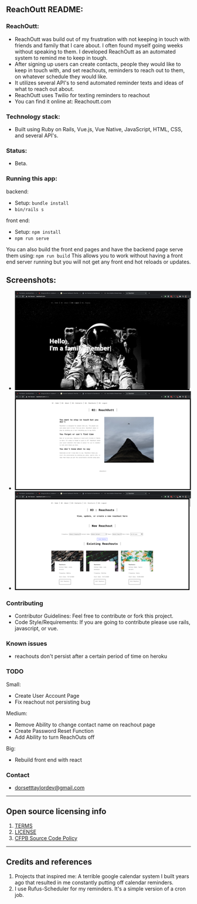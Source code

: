 ## ReachOutt README:

### ReachOutt:

- ReachOutt was build out of my frustration with not keeping in touch with friends and family that I care about. I often found myself going weeks without speaking to them. I developed ReachOutt as an automated system to remind me to keep in tough.
- After signing up users can create contacts, people they would like to keep in touch with, and set reachouts, reminders to reach out to them, on whatever schedule they would like.
- It utilizes several API's to send automated reminder texts and ideas of what to reach out about.
- ReachOutt uses Twilio for texting reminders to reachout
- You can find it online at: Reachoutt.com

### Technology stack:

- Built using Ruby on Rails, Vue.js, Vue Native, JavaScript, HTML, CSS, and several API's.

### Status:

- Beta.

### Running this app:

backend:

- Setup: `bundle install`
- `bin/rails s`

front end:

- Setup: `npm install`
- `npm run serve`

You can also build the front end pages and have the backend page serve them using: `npm run build`
This allows you to work without having a front end server running but you will not get any
front end hot reloads or updates.

## Screenshots:

- ![Home Page](/frontend/public/assets/images/ReachOutt_Home_screenshot.png 'Home Page')
- ![About Page](/frontend/public/assets/images/ReachOutt_About_screenshot.png 'About Page')
- ![Reachouts Page](/frontend/public/assets/images/ReachOutt_Reachout_screenshot.png 'Reachouts Page')

### Contributing

- Contributor Guidelines: Feel free to contribute or fork this project.
- Code Style/Requirements: If you are going to contribute please use rails, javascript, or vue.

### Known issues

- reachouts don't persist after a certain period of time on heroku

### TODO

Small:

- Create User Account Page
- Fix reachout not persisting bug

Medium:

- Remove Ability to change contact name on reachout page
- Create Password Reset Function
- Add Ability to turn ReachOuts off

Big:

- Rebuild front end with react

### Contact

- dorsetttaylordev@gmail.com

---

## Open source licensing info

1. [TERMS](TERMS.md)
2. [LICENSE](LICENSE)
3. [CFPB Source Code Policy](https://github.com/cfpb/source-code-policy/)

---

## Credits and references

1. Projects that inspired me: A terrible google calendar system I built years ago that resulted in me constantly putting off calendar reminders.
2. I use Rufus-Scheduler for my reminders. It's a simple version of a cron job.
